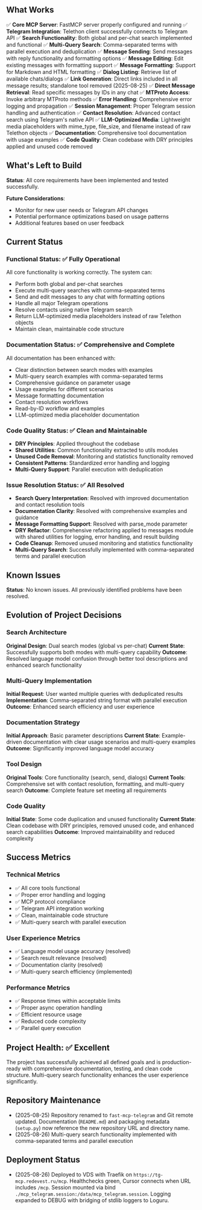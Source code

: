 
## What Works
✅ **Core MCP Server**: FastMCP server properly configured and running
✅ **Telegram Integration**: Telethon client successfully connects to Telegram API
✅ **Search Functionality**: Both global and per-chat search implemented and functional
✅ **Multi-Query Search**: Comma-separated terms with parallel execution and deduplication
✅ **Message Sending**: Send messages with reply functionality and formatting options
✅ **Message Editing**: Edit existing messages with formatting support
✅ **Message Formatting**: Support for Markdown and HTML formatting
✅ **Dialog Listing**: Retrieve list of available chats/dialogs
✅ **Link Generation**: Direct links included in all message results; standalone tool removed (2025-08-25)
✅ **Direct Message Retrieval**: Read specific messages by IDs in any chat
✅ **MTProto Access**: Invoke arbitrary MTProto methods
✅ **Error Handling**: Comprehensive error logging and propagation
✅ **Session Management**: Proper Telegram session handling and authentication
✅ **Contact Resolution**: Advanced contact search using Telegram's native API
✅ **LLM-Optimized Media**: Lightweight media placeholders with mime_type, file_size, and filename instead of raw Telethon objects
✅ **Documentation**: Comprehensive tool documentation with usage examples
✅ **Code Quality**: Clean codebase with DRY principles applied and unused code removed

## What's Left to Build
**Status**: All core requirements have been implemented and tested successfully.

**Future Considerations**:
- Monitor for new user needs or Telegram API changes
- Potential performance optimizations based on usage patterns
- Additional features based on user feedback

## Current Status

### Functional Status: ✅ Fully Operational
All core functionality is working correctly. The system can:
- Perform both global and per-chat searches
- Execute multi-query searches with comma-separated terms
- Send and edit messages to any chat with formatting options
- Handle all major Telegram operations
- Resolve contacts using native Telegram search
- Return LLM-optimized media placeholders instead of raw Telethon objects
- Maintain clean, maintainable code structure

### Documentation Status: ✅ Comprehensive and Complete
All documentation has been enhanced with:
- Clear distinction between search modes with examples
- Multi-query search examples with comma-separated terms
- Comprehensive guidance on parameter usage
- Usage examples for different scenarios
- Message formatting documentation
- Contact resolution workflows
- Read-by-ID workflow and examples
- LLM-optimized media placeholder documentation

### Code Quality Status: ✅ Clean and Maintainable
- **DRY Principles**: Applied throughout the codebase
- **Shared Utilities**: Common functionality extracted to utils modules
- **Unused Code Removal**: Monitoring and statistics functionality removed
- **Consistent Patterns**: Standardized error handling and logging
- **Multi-Query Support**: Parallel execution with deduplication

### Issue Resolution Status: ✅ All Resolved
- **Search Query Interpretation**: Resolved with improved documentation and contact resolution tools
- **Documentation Clarity**: Resolved with comprehensive examples and guidance
- **Message Formatting Support**: Resolved with parse_mode parameter
- **DRY Refactor**: Comprehensive refactoring applied to messages module with shared utilities for logging, error handling, and result building
- **Code Cleanup**: Removed unused monitoring and statistics functionality
- **Multi-Query Search**: Successfully implemented with comma-separated terms and parallel execution

## Known Issues
**Status**: No known issues. All previously identified problems have been resolved.

## Evolution of Project Decisions

### Search Architecture
**Original Design**: Dual search modes (global vs per-chat)
**Current State**: Successfully supports both modes with multi-query capability
**Outcome**: Resolved language model confusion through better tool descriptions and enhanced search functionality

### Multi-Query Implementation
**Initial Request**: User wanted multiple queries with deduplicated results
**Implementation**: Comma-separated string format with parallel execution
**Outcome**: Enhanced search efficiency and user experience

### Documentation Strategy
**Initial Approach**: Basic parameter descriptions
**Current State**: Example-driven documentation with clear usage scenarios and multi-query examples
**Outcome**: Significantly improved language model accuracy

### Tool Design
**Original Tools**: Core functionality (search, send, dialogs)
**Current Tools**: Comprehensive set with contact resolution, formatting, and multi-query search
**Outcome**: Complete feature set meeting all requirements

### Code Quality
**Initial State**: Some code duplication and unused functionality
**Current State**: Clean codebase with DRY principles, removed unused code, and enhanced search capabilities
**Outcome**: Improved maintainability and reduced complexity

## Success Metrics

### Technical Metrics
- ✅ All core tools functional
- ✅ Proper error handling and logging
- ✅ MCP protocol compliance
- ✅ Telegram API integration working
- ✅ Clean, maintainable code structure
- ✅ Multi-query search with parallel execution

### User Experience Metrics
- ✅ Language model usage accuracy (resolved)
- ✅ Search result relevance (resolved)
- ✅ Documentation clarity (resolved)
- ✅ Multi-query search efficiency (implemented)

### Performance Metrics
- ✅ Response times within acceptable limits
- ✅ Proper async operation handling
- ✅ Efficient resource usage
- ✅ Reduced code complexity
- ✅ Parallel query execution

## Project Health: ✅ Excellent
The project has successfully achieved all defined goals and is production-ready with comprehensive documentation, testing, and clean code structure. Multi-query search functionality enhances the user experience significantly.

## Repository Maintenance

- (2025-08-25) Repository renamed to `fast-mcp-telegram` and Git remote updated. Documentation (`README.md`) and packaging metadata (`setup.py`) now reference the new repository URL and directory name.
- (2025-08-26) Multi-query search functionality implemented with comma-separated terms and parallel execution
 
## Deployment Status

- (2025-08-26) Deployed to VDS with Traefik on `https://tg-mcp.redevest.ru/mcp`. Healthchecks green, Cursor connects when URL includes `/mcp`. Session mounted via bind `./mcp_telegram.session:/data/mcp_telegram.session`. Logging expanded to DEBUG with bridging of stdlib loggers to Loguru.
